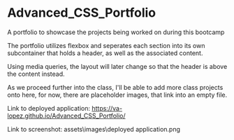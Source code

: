 # Advanced_CSS_Portfolio
A portfolio to showcase the projects being worked on during this bootcamp


The portfolio utilizes flexbox and seperates each section into its own subcontainer that holds a header, as well as the associated content.

Using media queries, the layout will later change so that the header is above the content instead. 

As we proceed further into the class, I'll be able to add more class projects onto here, for now, there are placeholder images, that link into an empty file. 

Link to deployed application:
https://va-lopez.github.io/Advanced_CSS_Portfolio/

Link to screenshot:
assets\images\deployed application.png
